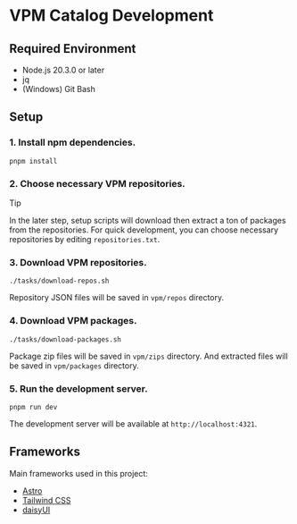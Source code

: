 # VPM Catalog Development

## Required Environment

- Node.js 20.3.0 or later
- jq
- (Windows) Git Bash

## Setup

### 1. Install npm dependencies.

```shell
pnpm install
```

### 2. Choose necessary VPM repositories.

> [!TIP]
> In the later step, setup scripts will download then extract a ton of packages from the repositories.
> For quick development, you can choose necessary repositories by editing `repositories.txt`.

### 3. Download VPM repositories.

```shell
./tasks/download-repos.sh
```

Repository JSON files will be saved in `vpm/repos` directory.

### 4. Download VPM packages.

```shell
./tasks/download-packages.sh
```

Package zip files will be saved in `vpm/zips` directory. And extracted files will be saved in `vpm/packages` directory.

### 5. Run the development server.

```shell
pnpm run dev
```

The development server will be available at `http://localhost:4321`.

## Frameworks

Main frameworks used in this project:

- [Astro](https://astro.build/)
- [Tailwind CSS](https://tailwindcss.com/)
- [daisyUI](https://daisyui.com/)

